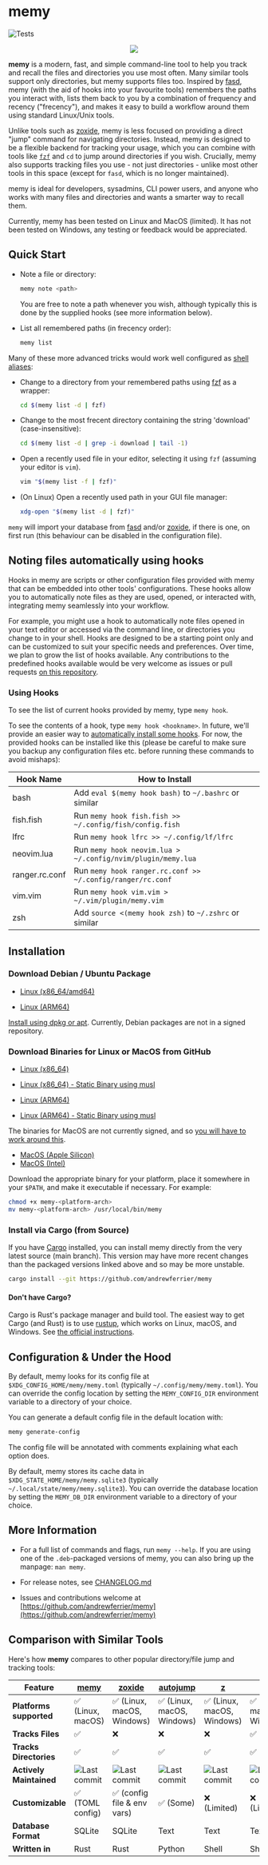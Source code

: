 # memy

![Tests](https://github.com/andrewferrier/memy/actions/workflows/tests.yml/badge.svg)

<p align="center">
<img src="./logo.svg" />
</p>

**memy** is a modern, fast, and simple command-line tool to help you track and recall the files and directories you use most often. Many similar tools support only directories, but memy supports files too. Inspired by [fasd](https://github.com/clvv/fasd), memy (with the aid of hooks into your favourite tools) remembers the paths you interact with, lists them back to you by a combination of frequency and recency ("frecency"), and makes it easy to build a workflow around them using standard Linux/Unix tools.

Unlike tools such as [zoxide](https://github.com/ajeetdsouza/zoxide), memy is less focused on providing a direct "jump" command for navigating directories. Instead, memy is designed to be a flexible backend for tracking your usage, which you can combine with tools like [`fzf`](https://github.com/junegunn/fzf) and `cd` to jump around directories if you wish. Crucially, memy also supports tracking files you use - not just directories - unlike most other tools in this space (except for `fasd`, which is no longer maintained).

memy is ideal for developers, sysadmins, CLI power users, and anyone who works with many files and directories and wants a smarter way to recall them.

Currently, memy has been tested on Linux and MacOS (limited). It has not been tested on Windows, any testing or feedback would be appreciated.

## Quick Start

- Note a file or directory:

  ```sh
  memy note <path>
  ```

  You are free to note a path whenever you wish, although typically this is done by the supplied hooks (see more information below).

- List all remembered paths (in frecency order):

  ```sh
  memy list
  ```

Many of these more advanced tricks would work well configured as [shell aliases](https://linuxize.com/post/how-to-create-bash-aliases/):

- Change to a directory from your remembered paths using [fzf](https://github.com/junegunn/fzf) as a wrapper:

  ```sh
  cd $(memy list -d | fzf)
  ```

- Change to the most frecent directory containing the string 'download' (case-insensitive):

  ```sh
  cd $(memy list -d | grep -i download | tail -1)
  ```

- Open a recently used file in your editor, selecting it using `fzf` (assuming your editor is `vim`).

  ```sh
  vim "$(memy list -f | fzf)"
  ```

- (On Linux) Open a recently used path in your GUI file manager:

  ```sh
  xdg-open "$(memy list -d | fzf)"
  ```

`memy` will import your database from [fasd](https://github.com/clvv/fasd) and/or [zoxide](https://github.com/ajeetdsouza/zoxide), if there is one, on first run (this behaviour can be disabled in the configuration file).

## Noting files automatically using hooks

Hooks in memy are scripts or other configuration files provided with memy that can be embedded into other tools' configurations. These hooks allow you to automatically note files as they are used, opened, or interacted with, integrating memy seamlessly into your workflow.

For example, you might use a hook to automatically note files opened in your text editor or accessed via the command line, or directories you change to in your shell. Hooks are designed to be a starting point only and can be customized to suit your specific needs and preferences. Over time, we plan to grow the list of hooks available. Any contributions to the predefined hooks available would be very welcome as issues or pull requests [on this repository](https://github.com/andrewferrier/memy).

### Using Hooks

To see the list of current hooks provided by memy, type `memy hook`.

To see the contents of a hook, type `memy hook <hookname>`. In future, we'll provide an easier way to [automatically install some hooks](https://github.com/andrewferrier/memy/issues/53). For now, the provided hooks can be installed like this (please be careful to make sure you backup any configuration files etc. before running these commands to avoid mishaps):

| Hook Name      | How to Install                                              |
| -------------- | ----------------------------------------------------------- |
| bash           | Add `eval $(memy hook bash)` to `~/.bashrc` or similar      |
| fish.fish      | Run `memy hook fish.fish >> ~/.config/fish/config.fish`     |
| lfrc           | Run `memy hook lfrc >> ~/.config/lf/lfrc`                   |
| neovim.lua     | Run `memy hook neovim.lua > ~/.config/nvim/plugin/memy.lua` |
| ranger.rc.conf | Run `memy hook ranger.rc.conf >> ~/.config/ranger/rc.conf`  |
| vim.vim        | Run `memy hook vim.vim > ~/.vim/plugin/memy.vim`            |
| zsh            | Add `source <(memy hook zsh)` to `~/.zshrc` or similar      |

## Installation

### Download Debian / Ubuntu Package

- [Linux (x86_64/amd64)](https://github.com/andrewferrier/memy/releases/latest/download/memy_latest_amd64.deb)

- [Linux (ARM64)](https://github.com/andrewferrier/memy/releases/latest/download/memy_latest_arm64.deb)

[Install using dpkg or apt](https://unix.stackexchange.com/a/159114/18985). Currently, Debian packages are not in a signed repository.

### Download Binaries for Linux or MacOS from GitHub

- [Linux (x86_64)](https://github.com/andrewferrier/memy/releases/latest/download/memy-linux-x86_64)

- [Linux (x86_64) - Static Binary using musl](https://github.com/andrewferrier/memy/releases/latest/download/memy-linux-x86_64-musl)

- [Linux (ARM64)](https://github.com/andrewferrier/memy/releases/latest/download/memy-linux-aarch64)

- [Linux (ARM64) - Static Binary using musl](https://github.com/andrewferrier/memy/releases/latest/download/memy-linux-aarch64-musl)

The binaries for MacOS are not currently signed, and so [you will have to work around this](https://www.macworld.com/article/672947/how-to-open-a-mac-app-from-an-unidentified-developer.html).

- [MacOS (Apple Silicon)](https://github.com/andrewferrier/memy/releases/latest/download/memy-macos-aarch64)
- [MacOS (Intel)](https://github.com/andrewferrier/memy/releases/latest/download/memy-macos-x86_64)

Download the appropriate binary for your platform, place it somewhere in your `$PATH`, and make it executable if necessary. For example:

```sh
chmod +x memy-<platform-arch>
mv memy-<platform-arch> /usr/local/bin/memy
```

### Install via Cargo (from Source)

If you have [Cargo](https://doc.rust-lang.org/cargo/) installed, you can install memy directly from the very latest source (main branch). This version may have more recent changes than the packaged versions linked above and so may be more unstable.

```sh
cargo install --git https://github.com/andrewferrier/memy
```

#### Don't have Cargo?

Cargo is Rust's package manager and build tool. The easiest way to get Cargo (and Rust) is to use [rustup](https://rustup.rs/), which works on Linux, macOS, and Windows. See [the official instructions](https://doc.rust-lang.org/cargo/getting-started/installation.html).

## Configuration & Under the Hood

By default, memy looks for its config file at `$XDG_CONFIG_HOME/memy/memy.toml` (typically `~/.config/memy/memy.toml`). You can override the config location by setting the `MEMY_CONFIG_DIR` environment variable to a directory of your choice.

You can generate a default config file in the default location with:

```sh
memy generate-config
```

The config file will be annotated with comments explaining what each option does.

By default, memy stores its cache data in `$XDG_STATE_HOME/memy/memy.sqlite3` (typically `~/.local/state/memy/memy.sqlite3`). You can override the database location by setting the `MEMY_DB_DIR` environment variable to a directory of your choice.

## More Information

- For a full list of commands and flags, run `memy --help`. If you are using one of the `.deb`-packaged versions of memy, you can also bring up the manpage: `man memy`.

- For release notes, see [CHANGELOG.md](CHANGELOG.md)

- Issues and contributions welcome at [https://github.com/andrewferrier/memy](https://github.com/andrewferrier/memy)

## Comparison with Similar Tools

Here's how **memy** compares to other popular directory/file jump and tracking tools:

| Feature                 | [memy](https://github.com/andrewferrier/memy)                                            | [zoxide](https://github.com/ajeetdsouza/zoxide)                                          | [autojump](https://github.com/wting/autojump)                                        | [z](https://github.com/rupa/z)                                               | [fasd](https://github.com/clvv/fasd)                                            | [fasder](https://github.com/clarity20/fasder)                                          |
| ----------------------- | ---------------------------------------------------------------------------------------- | ---------------------------------------------------------------------------------------- | ------------------------------------------------------------------------------------ | ---------------------------------------------------------------------------- | ------------------------------------------------------------------------------- | -------------------------------------------------------------------------------------- |
| **Platforms supported** | ✅ (Linux, macOS)                                                                        | ✅ (Linux, macOS, Windows)                                                               | ✅ (Linux, macOS, Windows)                                                           | ✅ (Linux, macOS, Windows)                                                   | ✅ (Linux, macOS, Windows)                                                      | ✅ (Linux, macOS, Windows)                                                             |
| **Tracks Files**        | ✅                                                                                       | ❌                                                                                       | ❌                                                                                   | ❌                                                                           | ✅                                                                              | ✅                                                                                     |
| **Tracks Directories**  | ✅                                                                                       | ✅                                                                                       | ✅                                                                                   | ✅                                                                           | ✅                                                                              | ✅                                                                                     |
| **Actively Maintained** | ![Last commit](https://img.shields.io/github/last-commit/andrewferrier/memy?logo=github) | ![Last commit](https://img.shields.io/github/last-commit/ajeetdsouza/zoxide?logo=github) | ![Last commit](https://img.shields.io/github/last-commit/wting/autojump?logo=github) | ![Last commit](https://img.shields.io/github/last-commit/rupa/z?logo=github) | ![Last commit](https://img.shields.io/github/last-commit/clvv/fasd?logo=github) | ![Last commit](https://img.shields.io/github/last-commit/clarity20/fasder?logo=github) |
| **Customizable**        | ✅ (TOML config)                                                                         | ✅ (config file & env vars)                                                              | ✅ (Some)                                                                            | ❌ (Limited)                                                                 | ❌ (Limited)                                                                    | ✅ (config file & env vars)                                                            |
| **Database Format**     | SQLite                                                                                   | SQLite                                                                                   | Text                                                                                 | Text                                                                         | Text                                                                            | Text                                                                                   |
| **Written in**          | Rust                                                                                     | Rust                                                                                     | Python                                                                               | Shell                                                                        | Shell                                                                           | Go                                                                                     |
